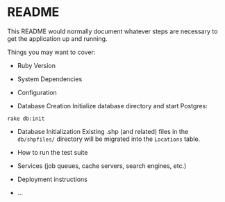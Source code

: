 # README

This README would normally document whatever steps are necessary to get the
application up and running.

Things you may want to cover:

* Ruby Version

* System Dependencies

* Configuration

* Database Creation
Initialize database directory and start Postgres:
```shell
rake db:init
```

* Database Initialization
Existing .shp (and related) files in the `db/shpfiles/` directory will be 
  migrated into the `Locations` table. 

* How to run the test suite

* Services (job queues, cache servers, search engines, etc.)

* Deployment instructions

* ...
